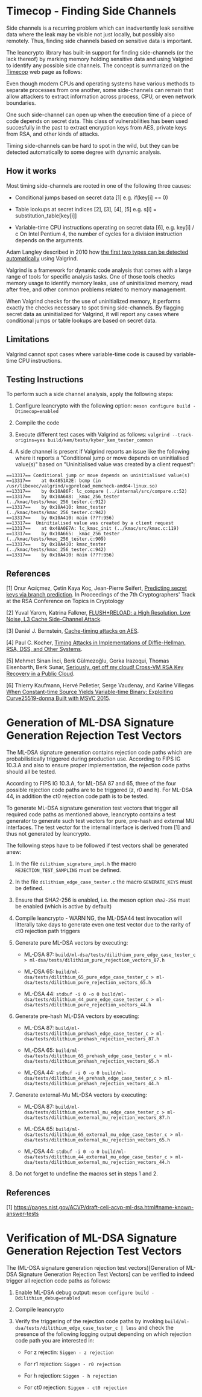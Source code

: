 # Timecop - Finding Side Channels

Side channels is a recurring problem which can inadvertently leak sensitive data where the leak may be visible not just locally, but possibly also remotely. Thus, finding side channels based on sensitive data is important.

The leancrypto library has built-in support for finding side-channels (or the lack thereof) by marking memory holding sensitive data and using Valgrind to identify any possible side channels. The concept is summarized on the [Timecop](https://www.post-apocalyptic-crypto.org/timecop/) web page as follows:

Even though modern CPUs and operating systems have various methods to separate processes from one another, some side-channels can remain that allow attackers to extract information across process, CPU, or even network boundaries.

One such side-channel can open up when the execution time of a piece of code depends on secret data. This class of vulnerabilities has been used succesfully in the past to extract encryption keys from AES, private keys from RSA, and other kinds of attacks.

Timing side-channels can be hard to spot in the wild, but they can be detected automatically to some degree with dynamic analysis.

## How it works

Most timing side-channels are rooted in one of the following three causes:

* Conditional jumps based on secret data [1] e.g. if(key[i] == 0)

* Table lookups at secret indices [2], [3], [4], [5] e.g. s[i] = substitution_table[key[i]]

* Variable-time CPU instructions operating on secret data [6], e.g. key[i] / c
  On Intel Pentium 4, the number of cycles for a division instruction depends on the arguments.

Adam Langley described in 2010 how [the first two types can be detected automatically](https://www.imperialviolet.org/2010/04/01/ctgrind.html) using Valgrind.

Valgrind is a framework for dynamic code analysis that comes with a large range of tools for specific analysis tasks. One of those tools checks memory usage to identify memory leaks, use of uninitialized memory, read after free, and other common problems related to memory management.

When Valgrind checks for the use of uninitialized memory, it performs exactly the checks necessary to spot timing side-channels. By flagging secret data as uninitialized for Valgrind, it will report any cases where conditional jumps or table lookups are based on secret data.

## Limitations

Valgrind cannot spot cases where variable-time code is caused by variable-time CPU instructions.

## Testing Instructions

To perform such a side channel analysis, apply the following steps:

1. Configure leancrypto with the following option: `meson configure build -Dtimecop=enabled`

2. Compile the code

3. Execute different test cases with Valgrind as follows: `valgrind --track-origins=yes build/kem/tests/kyber_kem_tester_common`

4. A side channel is present if Valgrind reports an issue like the following where it reports a "Conditional jump or move depends on uninitialised value(s)" based on "Uninitialised value was created by a client request":

```
==13317== Conditional jump or move depends on uninitialised value(s)
==13317==    at 0x4851A2E: bcmp (in /usr/libexec/valgrind/vgpreload_memcheck-amd64-linux.so)
==13317==    by 0x10A86F: lc_compare (../internal/src/compare.c:52)
==13317==    by 0x10A6A8: _kmac_256_tester (../kmac/tests/kmac_256_tester.c:912)
==13317==    by 0x10A410: kmac_tester (../kmac/tests/kmac_256_tester.c:942)
==13317==    by 0x10A410: main (???:956)
==13317==  Uninitialised value was created by a client request
==13317==    at 0x48A0E7A: lc_kmac_init (../kmac/src/kmac.c:119)
==13317==    by 0x10A665: _kmac_256_tester (../kmac/tests/kmac_256_tester.c:909)
==13317==    by 0x10A410: kmac_tester (../kmac/tests/kmac_256_tester.c:942)
==13317==    by 0x10A410: main (???:956)
```

## References

[1] Onur Acıiçmez, Çetin Kaya Koç, Jean-Pierre Seifert, [Predicting secret keys via branch prediction](https://eprint.iacr.org/2006/288.pdf). In Proceedings of the 7th Cryptographers' Track at the RSA Conference on Topics in Cryptology

[2] Yuval Yarom, Katrina Falkner, [FLUSH+RELOAD: a High Resolution, Low Noise, L3 Cache Side-Channel Attack](https://eprint.iacr.org/2013/448.pdf).

[3] Daniel J. Bernstein, [Cache-timing attacks on AES](https://cr.yp.to/antiforgery/cachetiming-20050414.pdf).

[4] Paul C. Kocher, [Timing Attacks in Implementations of Diffie-Hellman, RSA, DSS, and Other Systems](https://link.springer.com/content/pdf/10.1007%2F3-540-68697-5_9.pdf).

[5] Mehmet Sinan İnci, Berk Gülmezoğlu, Gorka Irazoqui, Thomas Eisenbarth, Berk Sunar, [Seriously, get off my cloud! Cross-VM RSA Key Recovery in a Public Cloud](https://eprint.iacr.org/2015/898.pdf).

[6] Thierry Kaufmann, Hervé Pelletier, Serge Vaudenay, and Karine Villegas [When Constant-time Source Yields Variable-time Binary: Exploiting Curve25519-donna Built with MSVC 2015](https://infoscience.epfl.ch/record/223794/files/32_1.pdf).

# Generation of ML-DSA Signature Generation Rejection Test Vectors

The ML-DSA signature generation contains rejection code paths which are probabilistically triggered during production use. According to FIPS IG 10.3.A and also to ensure proper implementation, the rejection code paths should all be tested.

According to FIPS IG 10.3.A, for ML-DSA 87 and 65, three of the four possible rejection code paths are to be triggered (z, r0 and h). For ML-DSA 44, in addition the ct0 rejection code path is to be tested. 

To generate ML-DSA signature generation test vectors that trigger all required code paths as mentioned above, leancrypto contains a test generator to generate such test vectors for pure, pre-hash and external MU interfaces. The test vector for the internal interface is derived from [1] and thus not generated by leancrypto.

The following steps have to be followed if test vectors shall be generated anew:

1. In the file `dilithium_signature_impl.h` the macro `REJECTION_TEST_SAMPLING` must be defined.

2. In the file `dilithium_edge_case_tester.c` the macro `GENERATE_KEYS` must be defined.

3. Ensure that SHA2-256 is enabled, i.e. the meson option `sha2-256` must be enabled (which is active by default)

4. Compile leancrypto - WARNING, the ML-DSA44 test invocation will litterally take days to generate even one test vector due to the rarity of ct0 rejection path triggers

5. Generate pure ML-DSA vectors by executing: 

	* ML-DSA 87: `build/ml-dsa/tests/dilithium_pure_edge_case_tester_c > ml-dsa/tests/dilithium_pure_rejection_vectors_87.h`
	
	* ML-DSA 65: `build/ml-dsa/tests/dilithium_65_pure_edge_case_tester_c > ml-dsa/tests/dilithium_pure_rejection_vectors_65.h`
	
	* ML-DSA 44: `stdbuf -i 0 -o 0 build/ml-dsa/tests/dilithium_44_pure_edge_case_tester_c > ml-dsa/tests/dilithium_pure_rejection_vectors_44.h`
	
6. Generate pre-hash ML-DSA vectors by executing:

	* ML-DSA 87: `build/ml-dsa/tests/dilithium_prehash_edge_case_tester_c > ml-dsa/tests/dilithium_prehash_rejection_vectors_87.h`
	
	* ML-DSA 65: `build/ml-dsa/tests/dilithium_65_prehash_edge_case_tester_c > ml-dsa/tests/dilithium_prehash_rejection_vectors_65.h`
	
	* ML-DSA 44: `stdbuf -i 0 -o 0 build/ml-dsa/tests/dilithium_44_prehash_edge_case_tester_c > ml-dsa/tests/dilithium_prehash_rejection_vectors_44.h`
	
7. Generate external-Mu ML-DSA vectors by executing:

	* ML-DSA 87: `build/ml-dsa/tests/dilithium_external_mu_edge_case_tester_c > ml-dsa/tests/dilithium_external_mu_rejection_vectors_87.h`
	
	* ML-DSA 65: `build/ml-dsa/tests/dilithium_65_external_mu_edge_case_tester_c > ml-dsa/tests/dilithium_external_mu_rejection_vectors_65.h`
	
	* ML-DSA 44: `stdbuf -i 0 -o 0 build/ml-dsa/tests/dilithium_44_external_mu_edge_case_tester_c > ml-dsa/tests/dilithium_external_mu_rejection_vectors_44.h`
	
8. Do not forget to undefine the macros  set in steps 1 and 2.

## References

[1] https://pages.nist.gov/ACVP/draft-celi-acvp-ml-dsa.html#name-known-answer-tests

# Verification of ML-DSA Signature Generation Rejection Test Vectors

The (ML-DSA signature generation rejection test vectors)[Generation of ML-DSA Signature Generation Rejection Test Vectors] can be verified to indeed trigger all rejection code paths as follows:

1. Enable ML-DSA debug output: `meson configure build -Ddilithium_debug=enabled`

2. Compile leancrypto

3. Verify the triggering of the rejection code paths by invoking `build/ml-dsa/tests/dilithium_edge_case_tester_c | less` and check the presence of the following logging output depending on which rejection code path you are interested in:

	* For z rejectin: `Siggen - z rejection`
	
	* For r1 rejection: `Siggen - r0 rejection`
	
	* For h rejection: `Siggen - h rejection`
	
	* For ct0 rejection: `Siggen - ct0 rejection`
